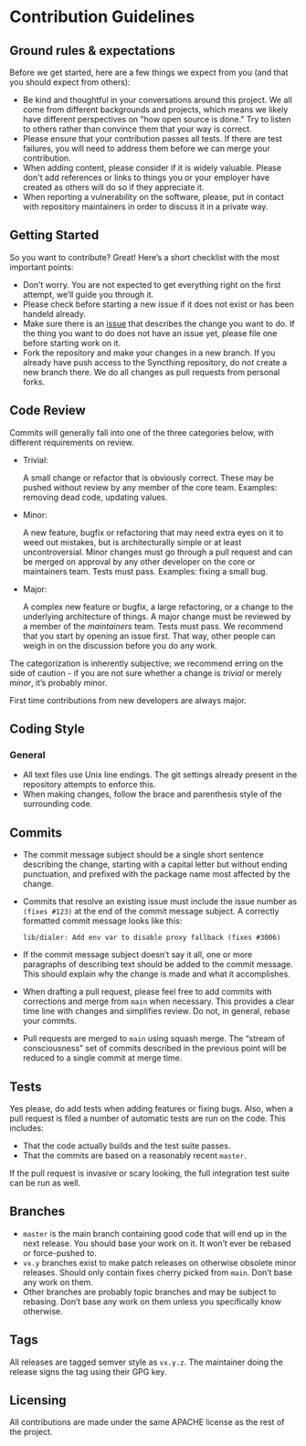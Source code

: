 # Contribution Guidelines

## Ground rules & expectations

Before we get started, here are a few things we expect from you (and that you should expect from others):

*   Be kind and thoughtful in your conversations around this project. We all come from different backgrounds and
    projects, which means we likely have different perspectives on "how open source is done." Try to listen to others
    rather than convince them that your way is correct.
*   Please ensure that your contribution passes all tests. If there are test failures, you will need to address them
    before we can merge your contribution.
*   When adding content, please consider if it is widely valuable. Please don't add references or links to things you or
    your employer have created as others will do so if they appreciate it.
*   When reporting a vulnerability on the software, please, put in contact with repository maintainers in order to discuss it 
    in a private way.

## Getting Started

So you want to contribute? Great! Here’s a short checklist with the most important points:

- Don’t worry. You are not expected to get everything right on the first attempt, we’ll guide you through it.
- Please check before starting a new issue if it does not exist or has been handeld already.
- Make sure there is an [issue](https://github.com/syncthing/syncthing/issues) that describes the change you want to do. If the thing you want to do does not have an issue yet, please file one before starting work on it. 
- Fork the repository and make your changes in a new branch. If you already have push access to the Syncthing repository, do *not* create a new branch there. We do all changes as pull requests from personal forks.

## Code Review

Commits will generally fall into one of the three categories below, with different requirements on review.

- Trivial:

  A small change or refactor that is obviously correct. These may be pushed without review by any member of the core team. Examples: removing dead code, updating values.

- Minor:

  A new feature, bugfix or refactoring that may need extra eyes on it to weed out mistakes, but is architecturally simple or at least uncontroversial. Minor changes must go through a pull request and can be merged on approval by any other developer on the core or maintainers team. Tests must pass. Examples: fixing a small bug.

- Major:

  A complex new feature or bugfix, a large refactoring, or a change to the underlying architecture of things. A major change must be reviewed by a member of the *maintainers* team. Tests must pass. We recommend that you start by opening an issue first. That way, other people can weigh in on the discussion before you do any work.


The categorization is inherently subjective; we recommend erring on the side of caution - if you are not sure whether a change is *trivial* or merely *minor*, it’s probably minor.

First time contributions from new developers are always major.

## Coding Style

### General

- All text files use Unix line endings. The git settings already present in the repository attempts to enforce this.
- When making changes, follow the brace and parenthesis style of the surrounding code.

## Commits

- The commit message subject should be a single short sentence describing the change, starting with a capital letter but without ending punctuation, and prefixed with the package name most affected by the change.

- Commits that resolve an existing issue must include the issue number as `(fixes #123)` at the end of the commit message subject. A correctly formatted commit message looks like this:

  ```
  lib/dialer: Add env var to disable proxy fallback (fixes #3006)
  ```

- If the commit message subject doesn’t say it all, one or more paragraphs of describing text should be added to the commit message. This should explain why the change is made and what it accomplishes.

- When drafting a pull request, please feel free to add commits with corrections and merge from `main` when necessary. This provides a clear time line with changes and simplifies review. Do not, in general, rebase your commits.

- Pull requests are merged to `main` using squash merge. The “stream of consciousness” set of commits described in the previous point will be reduced to a single commit at merge time.

## Tests

Yes please, do add tests when adding features or fixing bugs. Also, when a pull request is filed a number of automatic tests are run on the code. This includes:

- That the code actually builds and the test suite passes.
- That the commits are based on a reasonably recent `master`.

If the pull request is invasive or scary looking, the full integration test suite can be run as well.

## Branches

- `master` is the main branch containing good code that will end up in the next release. You should base your work on it. It won’t ever be rebased or force-pushed to.
- `vx.y` branches exist to make patch releases on otherwise obsolete minor releases. Should only contain fixes cherry picked from `main`. Don’t base any work on them.
- Other branches are probably topic branches and may be subject to rebasing. Don’t base any work on them unless you specifically know otherwise.

## Tags

All releases are tagged semver style as `vx.y.z`. The maintainer doing the release signs the tag using their GPG key.

## Licensing

All contributions are made under the same APACHE license as the rest of the project.
